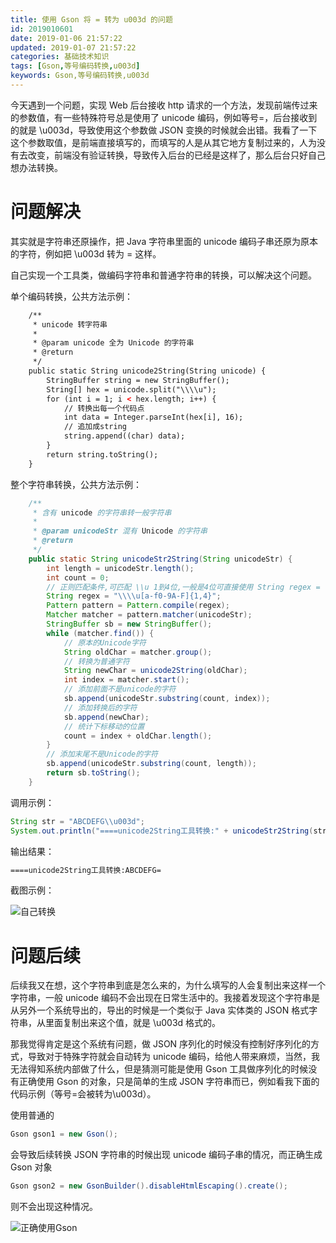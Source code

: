 ```yaml
---
title: 使用 Gson 将 = 转为 u003d 的问题
id: 2019010601
date: 2019-01-06 21:57:22
updated: 2019-01-07 21:57:22
categories: 基础技术知识
tags: [Gson,等号编码转换,u003d]
keywords: Gson,等号编码转换,u003d
---
```



今天遇到一个问题，实现 Web 后台接收 http 请求的一个方法，发现前端传过来的参数值，有一些特殊符号总是使用了 unicode 编码，例如等号=，后台接收到的就是 \u003d，导致使用这个参数做 JSON 变换的时候就会出错。我看了一下这个参数取值，是前端直接填写的，而填写的人是从其它地方复制过来的，人为没有去改变，前端没有验证转换，导致传入后台的已经是这样了，那么后台只好自己想办法转换。


<!-- more -->


# 问题解决


其实就是字符串还原操作，把 Java 字符串里面的 unicode 编码子串还原为原本的字符，例如把 \u003d 转为 = 这样。

自己实现一个工具类，做编码字符串和普通字符串的转换，可以解决这个问题。

单个编码转换，公共方法示例：
````xml
    /**
     * unicode 转字符串
     *
     * @param unicode 全为 Unicode 的字符串
     * @return
     */
    public static String unicode2String(String unicode) {
        StringBuffer string = new StringBuffer();
        String[] hex = unicode.split("\\\\u");
        for (int i = 1; i < hex.length; i++) {
            // 转换出每一个代码点
            int data = Integer.parseInt(hex[i], 16);
            // 追加成string
            string.append((char) data);
        }
        return string.toString();
    }
````

整个字符串转换，公共方法示例：
````java
    /**
     * 含有 unicode 的字符串转一般字符串
     *
     * @param unicodeStr 混有 Unicode 的字符串
     * @return
     */
    public static String unicodeStr2String(String unicodeStr) {
        int length = unicodeStr.length();
        int count = 0;
        // 正则匹配条件,可匹配 \\u 1到4位,一般是4位可直接使用 String regex = "\\\\u[a-f0-9A-F]{4}";
        String regex = "\\\\u[a-f0-9A-F]{1,4}";
        Pattern pattern = Pattern.compile(regex);
        Matcher matcher = pattern.matcher(unicodeStr);
        StringBuffer sb = new StringBuffer();
        while (matcher.find()) {
            // 原本的Unicode字符
            String oldChar = matcher.group();
            // 转换为普通字符
            String newChar = unicode2String(oldChar);
            int index = matcher.start();
            // 添加前面不是unicode的字符
            sb.append(unicodeStr.substring(count, index));
            // 添加转换后的字符
            sb.append(newChar);
            // 统计下标移动的位置
            count = index + oldChar.length();
        }
        // 添加末尾不是Unicode的字符
        sb.append(unicodeStr.substring(count, length));
        return sb.toString();
    }
````

调用示例：

````java
String str = "ABCDEFG\\u003d";
System.out.println("====unicode2String工具转换:" + unicodeStr2String(str));
````

输出结果：

````bash
====unicode2String工具转换:ABCDEFG=
````

截图示例：

![自己转换](https://ws1.sinaimg.cn/large/b7f2e3a3gy1fyyep0kwtgj20yv0kk0ug.jpg "自己转换")


# 问题后续


后续我又在想，这个字符串到底是怎么来的，为什么填写的人会复制出来这样一个字符串，一般 unicode 编码不会出现在日常生活中的。我接着发现这个字符串是从另外一个系统导出的，导出的时候是一个类似于 Java 实体类的 JSON 格式字符串，从里面复制出来这个值，就是 \u003d 格式的。

那我觉得肯定是这个系统有问题，做 JSON 序列化的时候没有控制好序列化的方式，导致对于特殊字符就会自动转为 unicode 编码，给他人带来麻烦，当然，我无法得知系统内部做了什么，但是猜测可能是使用 Gson 工具做序列化的时候没有正确使用 Gson 的对象，只是简单的生成 JSON 字符串而已，例如看我下面的代码示例（等号=会被转为\u003d）。

使用普通的

````java
Gson gson1 = new Gson();
````

会导致后续转换 JSON 字符串的时候出现 unicode 编码子串的情况，而正确生成 Gson 对象

````java
Gson gson2 = new GsonBuilder().disableHtmlEscaping().create();
````

则不会出现这种情况。

![正确使用Gson](https://ws1.sinaimg.cn/large/b7f2e3a3gy1fyyeompqqcj20zr0k3jt4.jpg "正确使用Gson")

